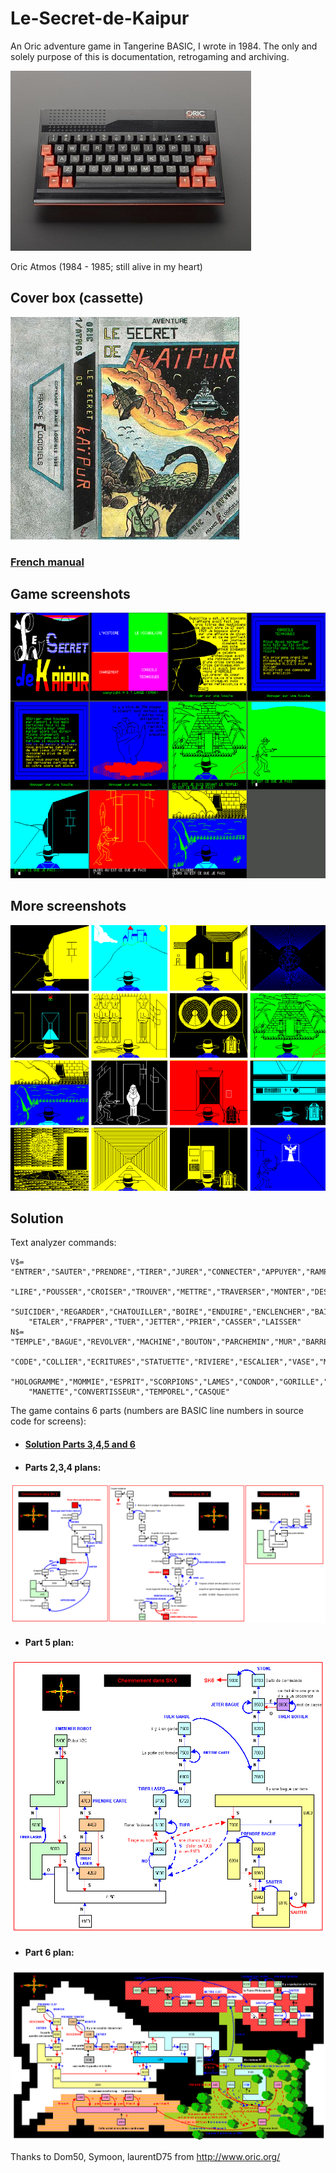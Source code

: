 # Le-Secret-de-Kaipur
An Oric adventure game in Tangerine BASIC, I wrote in 1984. The only and solely purpose of this is documentation, retrogaming and archiving.


![](atmos.jpg)

Oric Atmos (1984 - 1985; still alive in my heart)


## Cover box (cassette)
![](kaipur_jaquette.png)
### [French manual](kaipur_manuel.pdf "French manual PDF")
## Game screenshots
![](kaipur_ecrans0.png)
## More screenshots
![](kaipur_ecrans.png)
## Solution
Text analyzer commands:
```
V$= "ENTRER","SAUTER","PRENDRE","TIRER","JURER","CONNECTER","APPUYER","RAMPER",
    "LIRE","POUSSER","CROISER","TROUVER","METTRE","TRAVERSER","MONTER","DESCENDRE",
    "SUICIDER","REGARDER","CHATOUILLER","BOIRE","ENDUIRE","ENCLENCHER","BAISSER",
    "ETALER","FRAPPER","TUER","JETTER","PRIER","CASSER","LAISSER"
N$= "TEMPLE","BAGUE","REVOLVER","MACHINE","BOUTON","PARCHEMIN","MUR","BARRE","CASSETTE",
    "CODE","COLLIER","ECRITURES","STATUETTE","RIVIERE","ESCALIER","VASE","MASQUE",
    "HOLOGRAMME","MOMMIE","ESPRIT","SCORPIONS","LAMES","CONDOR","GORILLE","BOL","EPEE",
    "MANETTE","CONVERTISSEUR","TEMPOREL","CASQUE"

```
The game contains 6 parts (numbers are BASIC line numbers in source code for screens):
- #### [Solution Parts 3,4,5 and 6](kaipur_manuel.pdf "Solution 3456 PDF")
- #### Parts 2,3,4 plans:
![](kaipur_solution_sk234.png)
- #### Part 5 plan:
![](kaipur_solution_sk5.png)
- #### Part 6 plan:
![](kaipur_solution_sk6.png)

Thanks to Dom50, Symoon, laurentD75 from http://www.oric.org/
